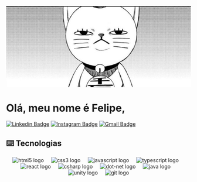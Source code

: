 <div align="center">
<img hight="300" width="600" align="center" src="https://github.com/FelipeCostaq/FelipeCostaq/blob/main/MangaPanel.jpg?raw=true">
</div>

# Olá, meu nome é Felipe,

[![Linkedin Badge](https://img.shields.io/badge/-felipecostasiq-blue?style=flat-square&logo=Linkedin&logoColor=white&link=https://www.linkedin.com/in/felipecostasiq/)](https://www.linkedin.com/in/felipecostasiq/)
[![Instagram Badge](https://img.shields.io/badge/-felpizxx-purple?style=flat-square&logo=instagram&logoColor=white&link=)](https://www.instagram.com/felpizxx/)
[![Gmail Badge](https://img.shields.io/badge/-felipecostasiq@gmail.com-c14438?style=flat-square&logo=Gmail&logoColor=white&link=mailto:felipecostasiqu@gmail.com)](mailto:felipecostasiqu@gmail.com)

## ⌨️ Tecnologias
<div align="center">
  <img src="https://cdn.simpleicons.org/html5/E34F26" height="40" alt="html5 logo"  />
  <img width="12" />
  <img src="https://cdn.simpleicons.org/css3/1572B6" height="40" alt="css3 logo"  />
  <img width="12" />
  <img src="https://cdn.simpleicons.org/javascript/F7DF1E" height="40" alt="javascript logo"  />
  <img width="12" />
  <img src="https://cdn.simpleicons.org/typescript/3178C6" height="40" alt="typescript logo"  />
  <img width="12" />
  <img src="https://cdn.simpleicons.org/react/61DAFB" height="40" alt="react logo"  />
  <img width="12" />
  <img src="https://skillicons.dev/icons?i=cs" height="40" alt="csharp logo"  />
  <img width="12" />
  <img src="https://skillicons.dev/icons?i=dotnet" height="40" alt="dot-net logo"  />
  <img width="12" />
  <img src="https://skillicons.dev/icons?i=java" height="40" alt="java logo"  />
  <img width="12" />
  <img src="https://cdn.simpleicons.org/unity/FFFFFF" height="40" alt="unity logo"  />
  <img width="12" />
  <img src="https://cdn.simpleicons.org/git/F05032" height="40" alt="git logo"  />
</div>





